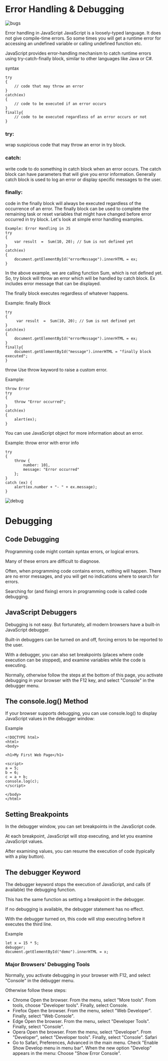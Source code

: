 # Error Handling & Debugging

![bugs](https://data.embeddedcomputing.com/uploads/resize/1256/756/external/data.embeddedcomputing.com/uploads/articles/wp/345429795/ECD5688-figures-4)


Error handling in JavaScript
JavaScript is a loosely-typed language. It does not give compile-time errors. So some times you will get a runtime error for accessing an undefined variable or calling undefined function etc.

JavaScript provides error-handling mechanism to catch runtime errors using try-catch-finally block, similar to other languages like Java or C#.

syntax 

```
try
{
    // code that may throw an error
}
catch(ex)
{
    // code to be executed if an error occurs
}
finally{
    // code to be executed regardless of an error occurs or not
}
```

### try: 
wrap suspicious code that may throw an error in try block.
 ### catch: 
 write code to do something in catch block when an error occurs. The catch block can have parameters that will give you error information. Generally catch block is used to log an error or display specific messages to the user.
### finally: 
code in the finally block will always be executed regardless of the occurrence of an error. The finally block can be used to complete the remaining task or reset variables that might have changed before error occurred in try block.
Let's look at simple error handling examples.

```
Example: Error Handling in JS
try
{
    var result  =  Sum(10, 20); // Sum is not defined yet
}
catch(ex)
{
    document.getElementById("errorMessage").innerHTML = ex;
}
```

In the above example, we are calling function Sum, which is not defined yet. So, try block will throw an error which will be handled by catch block. Ex includes error message that can be displayed.

The finally block executes regardless of whatever happens.

Example: finally Block
```
try
{
     var result  =  Sum(10, 20); // Sum is not defined yet
}
catch(ex)
{
    document.getElementById("errorMessage").innerHTML = ex;
}
finally{
    document.getElementById("message").innerHTML = "finally block executed";
}
```

throw
Use throw keyword to raise a custom error.

Example: 
```
throw Error
try
{
    throw "Error occurred";
}
catch(ex)
{
    alert(ex);
}
```
You can use JavaScript object for more information about an error.

Example: throw error with error info

```
try 
{
    throw {
        number: 101,
        message: "Error occurred"
    };
}
catch (ex) {
    alert(ex.number + "- " + ex.message);
}
```




![debug](https://d1jnx9ba8s6j9r.cloudfront.net/blog/wp-content/uploads/2019/08/hero-snapshot-debugger.png)

# Debugging

## Code Debugging
Programming code might contain syntax errors, or logical errors.

Many of these errors are difficult to diagnose.

Often, when programming code contains errors, nothing will happen. There are no error messages, and you will get no indications where to search for errors.

Searching for (and fixing) errors in programming code is called code debugging.

## JavaScript Debuggers
Debugging is not easy. But fortunately, all modern browsers have a built-in JavaScript debugger.

Built-in debuggers can be turned on and off, forcing errors to be reported to the user.

With a debugger, you can also set breakpoints (places where code execution can be stopped), and examine variables while the code is executing.

Normally, otherwise follow the steps at the bottom of this page, you activate debugging in your browser with the F12 key, and select "Console" in the debugger menu.

## The console.log() Method
If your browser supports debugging, you can use console.log() to display JavaScript values in the debugger window:

Example
```
<!DOCTYPE html>
<html>
<body>

<h1>My First Web Page</h1>

<script>
a = 5;
b = 6;
c = a + b;
console.log(c);
</script>

</body>
</html>
```
## Setting Breakpoints
In the debugger window, you can set breakpoints in the JavaScript code.

At each breakpoint, JavaScript will stop executing, and let you examine JavaScript values.

After examining values, you can resume the execution of code (typically with a play button).

## The debugger Keyword
The debugger keyword stops the execution of JavaScript, and calls (if available) the debugging function.

This has the same function as setting a breakpoint in the debugger.

If no debugging is available, the debugger statement has no effect.

With the debugger turned on, this code will stop executing before it executes the third line.

Example
```
let x = 15 * 5;
debugger;
document.getElementById("demo").innerHTML = x;
```
### Major Browsers' Debugging Tools

Normally, you activate debugging in your browser with F12, and select "Console" in the debugger menu.

Otherwise follow these steps:

- Chrome
Open the browser.
From the menu, select "More tools".
From tools, choose "Developer tools".
Finally, select Console.
- Firefox
Open the browser.
From the menu, select "Web Developer".
Finally, select "Web Console".
- Edge
Open the browser.
From the menu, select "Developer Tools".
Finally, select "Console".
- Opera
Open the browser.
From the menu, select "Developer".
From "Developer", select "Developer tools".
Finally, select "Console".
Safari
- Go to Safari, Preferences, Advanced in the main menu.
Check "Enable Show Develop menu in menu bar".
When the new option "Develop" appears in the menu:
Choose "Show Error Console".